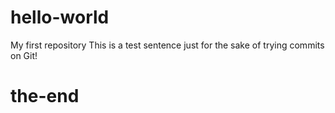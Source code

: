 # hello-world
My first repository
This is a test sentence just for the sake of trying commits 
on Git!
# the-end
